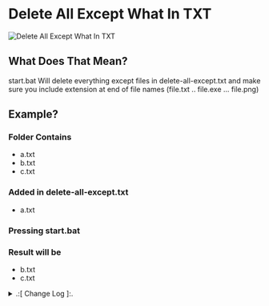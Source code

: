 # Delete All Except What In TXT

![Delete All Except What In TXT](https://github.com/oqyh/Useful-Batch-Files/assets/48490385/569635a4-1b9e-476e-84a5-00b8de456cea)

## What Does That Mean?
start.bat Will delete everything except files in delete-all-except.txt
and make sure you include extension at end of file names (file.txt .. file.exe ... file.png)


## Example?


### Folder Contains
 - a.txt
 - b.txt
 - c.txt

### Added in delete-all-except.txt
 - a.txt

### Pressing start.bat

### Result will be 
 - b.txt
 - c.txt



<details> 
  <summary>.:[ Change Log ]:.</summary>
  
* (1.0.0)
  * Initial Release 
    
</details>
